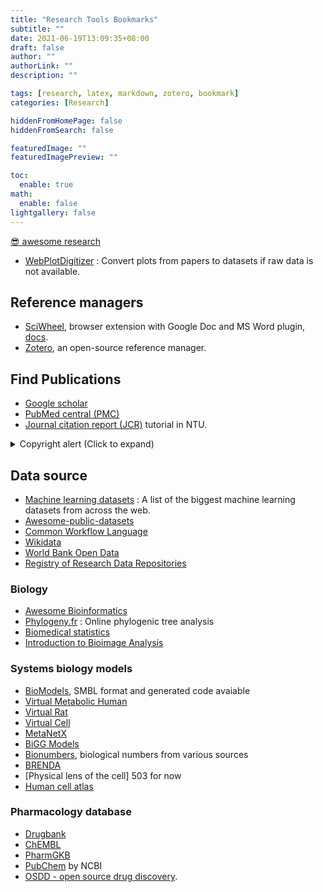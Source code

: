 ```yaml
---
title: "Research Tools Bookmarks"
subtitle: ""
date: 2021-06-19T13:09:35+08:00
draft: false
author: ""
authorLink: ""
description: ""

tags: [research, latex, markdown, zotero, bookmark]
categories: [Research]

hiddenFromHomePage: false
hiddenFromSearch: false

featuredImage: ""
featuredImagePreview: ""

toc:
  enable: true
math:
  enable: false
lightgallery: false
---
```


[😎 awesome research](https://github.com/emptymalei/awesome-research)

<!--more-->

- [WebPlotDigitizer](https://automeris.io/WebPlotDigitizer/) : Convert plots from papers to datasets if raw data is not available.

## Reference managers

- [SciWheel](https://sciwheel.com/work/), browser extension with Google Doc and MS Word plugin, [docs](https://sciwheel.com/work/#/faq/all-topics).
- [Zotero](https://www.zotero.org/), an open-source reference manager.

## Find Publications

- [Google scholar](https://scholar.google.com.tw/)
- [PubMed central (PMC)](https://www.ncbi.nlm.nih.gov/pmc/)
- [Journal citation report (JCR)](http://tul.blog.ntu.edu.tw/archives/26014) tutorial in NTU.

<details>
<summary>Copyright alert (Click to expand)</summary>

- [Sci-Hub](https://sci-hub.se/)
- [Library Genesis](http://gen.lib.rus.ec/)
- [Z-Library](https://1lib.net/)

</details>


## Data source

- [Machine learning datasets](https://www.datasetlist.com/) : A list of the biggest machine learning datasets from across the web.
- [Awesome-public-datasets](https://github.com/caesar0301/awesome-public-datasets)
- [Common Workflow Language](https://github.com/common-workflow-language/common-workflow-language)
- [Wikidata](https://www.wikidata.org/)
- [World Bank Open Data](http://data.worldbank.org)
- [Registry of Research Data Repositories](http://www.re3data.org/)

### Biology

- [Awesome Bioinformatics](https://github.com/danielecook/Awesome-Bioinformatics)
- [Phylogeny.fr](http://www.phylogeny.fr/) : Online phylogenic tree analysis
- [Biomedical statistics](https://wangcc.me/LSHTMlearningnote/)
- [Introduction to Bioimage Analysis](https://www.ibiology.org/techniques/introduction-to-bioimage-analysis/)

### Systems biology models

- [BioModels](https://www.ebi.ac.uk/biomodels/), SMBL format and generated code avaiable
- [Virtual Metabolic Human](https://www.vmh.life)
- [Virtual Rat](https://www.virtualrat.org)
- [Virtual Cell](https://vcell.org)
- [MetaNetX](https://www.metanetx.org/)
- [BiGG Models](http://bigg.ucsd.edu/)
- [Bionumbers](https://bionumbers.hms.harvard.edu/search.aspx), biological numbers from various sources
- [BRENDA](https://www.brenda-enzymes.org/)
- [Physical lens of the cell] 503 for now
- [Human cell atlas](https://data.humancellatlas.org/)

### Pharmacology database

- [Drugbank](https://www.drugbank.ca/releases/latest)
- [ChEMBL](https://www.ebi.ac.uk/chembl/)
- [PharmGKB](https://www.pharmgkb.org/)
- [PubChem](https://pubchem.ncbi.nlm.nih.gov/) by NCBI
- [OSDD - open source drug discovery](http://www.osdd.net/).
